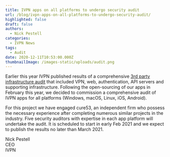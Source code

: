 ```yaml
---
title: IVPN apps on all platforms to undergo security audit
url: /blog/ivpn-apps-on-all-platforms-to-undergo-security-audit/
highlighted: false
draft: false
authors:
  - Nick Pestell
categories:
  - IVPN News
tags:
  - Audit
date: 2020-12-11T10:53:00.000Z
thumbnailImage: /images-static/uploads/audit.png
---
```

Earlier this year IVPN published results of a comprehensive [3rd party infrastructure audit](/blog/independent-security-audit-concluded/) that included VPN, web, authentication, API servers and supporting infrastructure. Following the open-sourcing of our apps in February this year, we decided to commission a comprehensive audit of IVPN apps for all platforms (Windows, macOS, Linux, iOS, Android).

For this project we have engaged cure53, an independent firm who possess the necessary experience after completing numerous similar projects in the industry.  Five security auditors with expertise in each app platform will undertake the audit. It is scheduled to start in early Feb 2021 and we expect to publish the results no later than March 2021.

Nick Pestell  
CEO  
IVPN  
